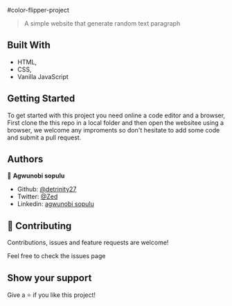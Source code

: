 #color-flipper-project
> A simple website that generate random text paragraph  


## Built With

- HTML,
- CSS,
- Vanilla JavaScript

## Getting Started

To get started with this project you need online a code editor and a browser, First clone the this repo in a local folder and then open the websitee using a browser, we welcome any improments so don't hesitate to add some code and submit a pull request.



## Authors

👤 **Agwunobi sopulu**

- Github: [@detrinity27](https://github.com/detrinity27)
- Twitter: [@Zed](https://twitter.com/SO_NWA)
- Linkedin: [agwunobi sopulu](https://www.linkedin.com/in/agwunobi-sopulu-691875216)

## 🤝 Contributing

Contributions, issues and feature requests are welcome!

Feel free to check the issues page

## Show your support

Give a ⭐️ if you like this project!

